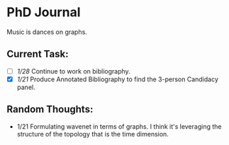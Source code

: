 # PhD Journal
Music is dances on graphs.

## Current Task:
- [ ] *1/28* Continue to work on bibliography.
- [x] *1/21* Produce Annotated Bibliography to find the 3-person Candidacy panel. 

## Random Thoughts:
- 1/21 Formulating wavenet in terms of graphs. I think it's leveraging the structure of the topology that is the time dimension.